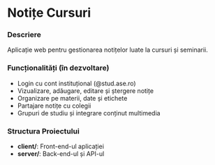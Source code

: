 # Notițe Cursuri

### Descriere
Aplicație web pentru gestionarea notițelor luate la cursuri și seminarii. 

### Funcționalități (în dezvoltare)
- Login cu cont instituțional (@stud.ase.ro)
- Vizualizare, adăugare, editare și ștergere notițe
- Organizare pe materii, date și etichete
- Partajare notițe cu colegii
- Grupuri de studiu și integrare conținut multimedia

### Structura Proiectului
- **client/**: Front-end-ul aplicației
- **server/**: Back-end-ul și API-ul


